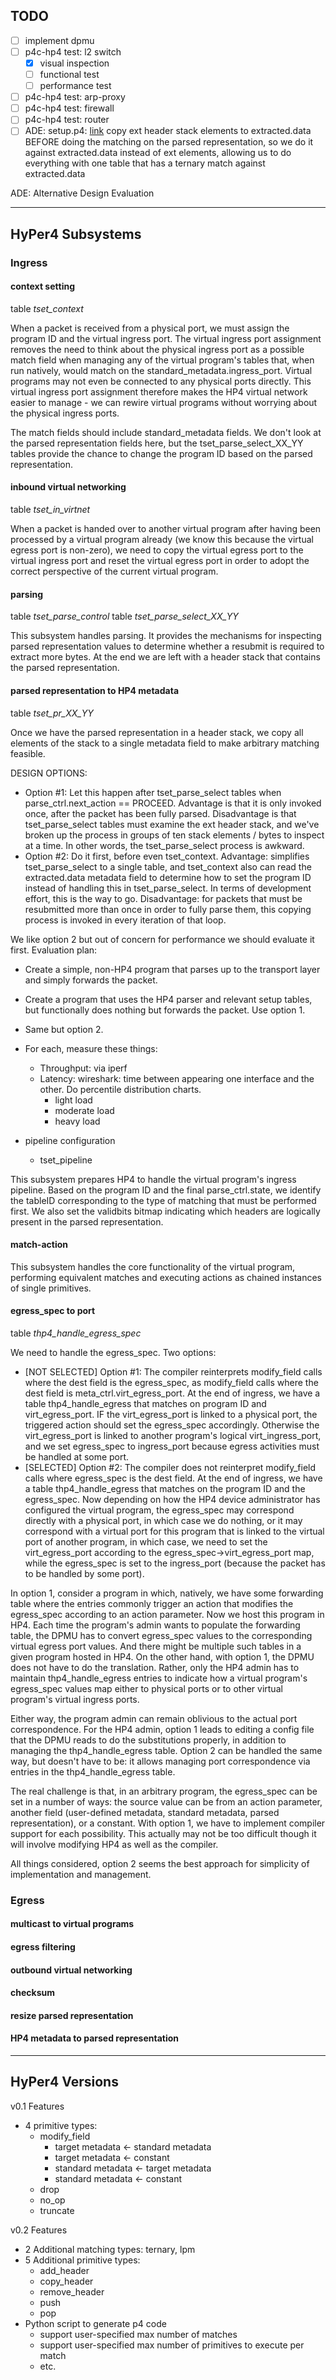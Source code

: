 ## TODO

- [ ] implement dpmu
- [ ] p4c-hp4 test: l2 switch
  - [X] visual inspection
  - [ ] functional test
  - [ ] performance test
- [ ] p4c-hp4 test: arp-proxy
- [ ] p4c-hp4 test: firewall
- [ ] p4c-hp4 test: router
- [ ] ADE: setup.p4: [link](#parsed-representation-to-hp4-metadata) copy ext header stack elements to extracted.data BEFORE doing the matching on the parsed representation, so we do it against extracted.data instead of ext elements, allowing us to do everything with one table that has a ternary match against extracted.data

ADE: Alternative Design Evaluation

-----

## HyPer4 Subsystems

### Ingress

#### context setting

table *tset\_context*

When a packet is received from a physical port, we must assign the program ID and the virtual ingress port.  The virtual ingress port assignment removes the need to think about the physical ingress port as a possible match field when managing any of the virtual program's tables that, when run natively, would match on the standard\_metadata.ingress\_port.  Virtual programs may not even be connected to any physical ports directly.  This virtual ingress port assignment therefore makes the HP4 virtual network easier to manage - we can rewire virtual programs without worrying about the physical ingress ports.

The match fields should include standard\_metadata fields.  We don't look at the parsed representation fields here, but the tset\_parse\_select\_XX\_YY tables provide the chance to change the program ID based on the parsed representation.

#### inbound virtual networking

table *tset\_in\_virtnet*

When a packet is handed over to another virtual program after having been processed by a virtual program already (we know this because the virtual egress port is non-zero), we need to copy the virtual egress port to the virtual ingress port and reset the virtual egress port in order to adopt the correct perspective of the current virtual program.

#### parsing

table *tset\_parse\_control*
table *tset\_parse\_select\_XX\_YY*

This subsystem handles parsing.  It provides the mechanisms for inspecting parsed representation values to determine whether a resubmit is required to extract more bytes.  At the end we are left with a header stack that contains the parsed representation.  

#### parsed representation to HP4 metadata

table *tset\_pr\_XX\_YY*

Once we have the parsed representation in a header stack, we copy all elements of the stack to a single metadata field to make arbitrary matching feasible.

DESIGN OPTIONS:
- Option #1: Let this happen after tset\_parse\_select tables when parse\_ctrl.next\_action == PROCEED.  Advantage is that it is only invoked once, after the packet has been fully parsed.  Disadvantage is that tset\_parse\_select tables must examine the ext header stack, and we've broken up the process in groups of ten stack elements / bytes to inspect at a time.  In other words, the tset\_parse\_select process is awkward.
- Option #2: Do it first, before even tset\_context.  Advantage: simplifies tset\_parse\_select to a single table, and tset\_context also can read the extracted.data metadata field to determine how to set the program ID instead of handling this in tset\_parse\_select.  In terms of development effort, this is the way to go.  Disadvantage: for packets that must be resubmitted more than once in order to fully parse them, this copying process is invoked in every iteration of that loop.

We like option 2 but out of concern for performance we should evaluate it first.  Evaluation plan:

- Create a simple, non-HP4 program that parses up to the transport layer and simply forwards the packet.
- Create a program that uses the HP4 parser and relevant setup tables, but functionally does nothing but forwards the packet.  Use option 1.
- Same but option 2.
- For each, measure these things:
  - Throughput: via iperf
  - Latency: wireshark: time between appearing one interface and the other.  Do percentile distribution charts.
    - light load
    - moderate load
    - heavy load

- pipeline configuration
  - tset\_pipeline

This subsystem prepares HP4 to handle the virtual program's ingress pipeline.  Based on the program ID and the final parse\_ctrl.state, we identify the tableID corresponding to the type of matching that must be performed first.  We also set the validbits bitmap indicating which headers are logically present in the parsed representation.

#### match-action

This subsystem handles the core functionality of the virtual program, performing equivalent matches and executing actions as chained instances of single primitives.

#### egress\_spec to port

table *thp4\_handle\_egress\_spec*

We need to handle the egress\_spec.  Two options:
- [NOT SELECTED] Option #1: The compiler reinterprets modify\_field calls where the dest field is the egress\_spec, as modify\_field calls where the dest field is meta\_ctrl.virt\_egress\_port.  At the end of ingress, we have a table thp4\_handle\_egress that matches on program ID and virt\_egress\_port.  IF the virt\_egress\_port is linked to a physical port, the triggered action should set the egress\_spec accordingly.  Otherwise the virt\_egress\_port is linked to another program's logical virt\_ingress\_port, and we set egress\_spec to ingress\_port because egress activities must be handled at some port.
- [SELECTED] Option #2: The compiler does not reinterpret modify\_field calls where egress\_spec is the dest field.  At the end of ingress, we have a table thp4\_handle\_egress that matches on the program ID and the egress\_spec.  Now depending on how the HP4 device administrator has configured the virtual program, the egress\_spec may correspond directly with a physical port, in which case we do nothing, or it may correspond with a virtual port for this program that is linked to the virtual port of another program, in which case, we need to set the virt\_egress\_port according to the egress\_spec->virt\_egress\_port map, while the egress\_spec is set to the ingress\_port (because the packet has to be handled by some port).

In option 1, consider a program in which, natively, we have some forwarding table where the entries commonly trigger an action that modifies the egress\_spec according to an action parameter.  Now we host this program in HP4.  Each time the program's admin wants to populate the forwarding table, the DPMU has to convert egress\_spec values to the corresponding virtual egress port values.  And there might be multiple such tables in a given program hosted in HP4.  On the other hand, with option 1, the DPMU does not have to do the translation.  Rather, only the HP4 admin has to maintain thp4\_handle\_egress entries to indicate how a virtual program's egress\_spec values map either to physical ports or to other virtual program's virtual ingress ports.

Either way, the program admin can remain oblivious to the actual port correspondence.  For the HP4 admin, option 1 leads to editing a config file that the DPMU reads to do the substitutions properly, in addition to managing the thp4\_handle\_egress table.  Option 2 can be handled the same way, but doesn't have to be: it allows managing port correspondence via entries in the thp4\_handle\_egress table.

The real challenge is that, in an arbitrary program, the egress\_spec can be set in a number of ways: the source value can be from an action parameter, another field (user-defined metadata, standard metadata, parsed representation), or a constant.  With option 1, we have to implement compiler support for each possibility.  This actually may not be too difficult though it will involve modifying HP4 as well as the compiler.

All things considered, option 2 seems the best approach for simplicity of implementation and management.

### Egress

#### multicast to virtual programs

#### egress filtering

#### outbound virtual networking

#### checksum

#### resize parsed representation

#### HP4 metadata to parsed representation

-----

## HyPer4 Versions

v0.1 Features
- 4 primitive types:
  - modify\_field
    - target metadata <- standard metadata
    - target metadata <- constant
    - standard metadata <- target metadata
    - standard metadata <- constant
  - drop
  - no\_op
  - truncate

v0.2 Features
- 2 Additional matching types: ternary, lpm
- 5 Additional primitive types:
  - add\_header
  - copy\_header
  - remove\_header
  - push
  - pop
- Python script to generate p4 code
  - support user-specified max number of matches
  - support user-specified max number of primitives to execute per match
  - etc.
